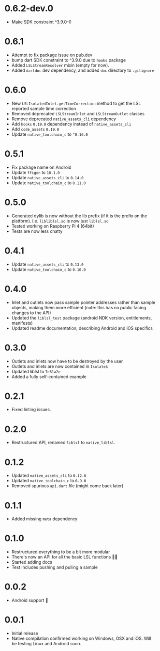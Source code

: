 # 0.6.2-dev.0

- Make SDK constraint ^3.9.0-0

# 0.6.1

- Attempt to fix package issue on pub.dev
- bump dart SDK constraint to ^3.9.0 due to `hooks` package
- Added `LSLStreamResolver` mixin (empty for now).
- Added `dartdoc` dev dependency, and added `doc` directory to `.gitignore`

# 0.6.0

- New `LSLIsolatedInlet.getTimeCorrection` method to get the LSL reported sample time correction
- Removed deprecated `LSLStreamInlet` and `LSLStreamOutlet` classes
- Remove deprecated `native_assets_cli` dependency
- Add `hooks` `0.19.0` dependency instead of `native_assets_cli`
- Add `code_assets` `0.19.0`
- Update `native_toolchain_c` to `^0.16.0`

# 0.5.1

- Fix package name on Android
- Update `ffigen` to `18.1.0`
- Update `native_assets_cli` to `0.14.0`
- Update `native_toolchain_c` to `0.11.0`

# 0.5.0

- Generated dylib is now without the lib prefix (if it is the prefix on the platform). i.e. `libliblsl.so` is now just `liblsl.so`
- Tested working on Raspberry Pi 4 (64bit)
- Tests are now less chatty

# 0.4.1

- Update `native_assets_cli` to `0.13.0`
- Update `native_toolchain_c` to `0.10.0`

# 0.4.0

- Inlet and outlets now pass sample pointer addresses rather than sample objects, making them more efficient (note: this has no public facing changes to the API)
- Updated the `liblsl_test` package (android NDK version, entitlements, manifests)
- Updated readme documentation, describing Android and iOS specifics

# 0.3.0

- Outlets and inlets now have to be destroyed by the user
- Outlets and inlets are now contained in `Isolate`s
- Updated liblsl to `7e61a2e`
- Added a fully self-contained example

# 0.2.1

- Fixed linting issues.

# 0.2.0

- Restructured API, renamed `liblsl` to `native_liblsl`.

# 0.1.2

- Updated `native_assets_cli` to `0.12.0`
- Updated `native_toolchain_c` to `0.9.0`
- Removed spurious `api.dart` file (might come back later)

# 0.1.1

- Added missing `meta` dependency

# 0.1.0

- Restructured everything to be a bit more modular
- There's now an API for all the basic LSL functions 🥳🎈
- Started adding docs
- Test includes pushing and pulling a sample


# 0.0.2

- Android support 🎉

# 0.0.1

- Initial release
- Native compilation confirmed working on Windows, OSX and iOS. Will be testing Linux and Android soon.
